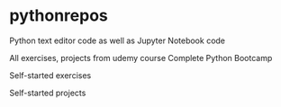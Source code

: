 # pythonrepos
Python text editor code as well as Jupyter Notebook code

All exercises, projects from udemy course Complete Python Bootcamp

Self-started exercises

Self-started projects
